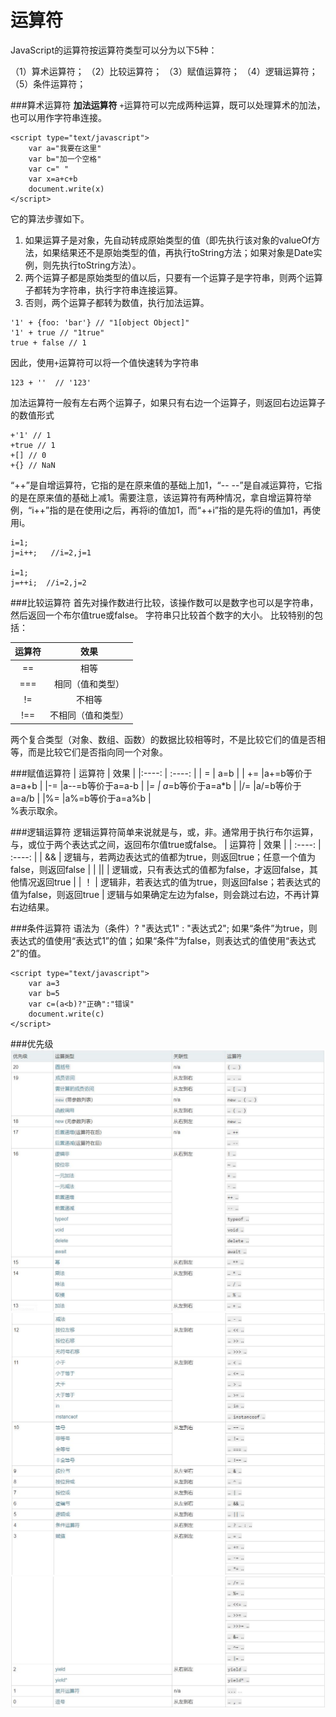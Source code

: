 运算符
===================
JavaScript的运算符按运算符类型可以分为以下5种：

（1）算术运算符；
（2）比较运算符；
（3）赋值运算符；
（4）逻辑运算符；
（5）条件运算符；

###算术运算符
**加法运算符**
`+`运算符可以完成两种运算，既可以处理算术的加法，也可以用作字符串连接。

	<script type="text/javascript">
		var a="我要在这里"
		var b="加一个空格"
		var c=" "
		var x=a+c+b
		document.write(x)
	</script>
它的算法步骤如下。

1. 如果运算子是对象，先自动转成原始类型的值（即先执行该对象的valueOf方法，如果结果还不是原始类型的值，再执行toString方法；如果对象是Date实例，则先执行toString方法）。
2. 两个运算子都是原始类型的值以后，只要有一个运算子是字符串，则两个运算子都转为字符串，执行字符串连接运算。
3. 否则，两个运算子都转为数值，执行加法运算。
```
'1' + {foo: 'bar'} // "1[object Object]"
'1' + true // "1true"
true + false // 1
```
因此，使用`+`运算符可以将一个值快速转为字符串
```
123 + ''  // '123'
```
加法运算符一般有左右两个运算子，如果只有右边一个运算子，则返回右边运算子的数值形式
```
+'1' // 1
+true // 1
+[] // 0
+{} // NaN
```

“++”是自增运算符，它指的是在原来值的基础上加1，“-- --”是自减运算符，它指的是在原来值的基础上减1。需要注意，该运算符有两种情况，拿自增运算符举例，“i++”指的是在使用i之后，再将i的值加1，而“++i”指的是先将i的值加1，再使用i。

    i=1;
    j=i++;   //i=2,j=1

    i=1;
    j=++i;  //i=2,j=2

###比较运算符
首先对操作数进行比较，该操作数可以是数字也可以是字符串，然后返回一个布尔值true或false。
字符串只比较首个数字的大小。
比较特别的包括：

| 运算符   |  效果   |
| :----:  | :----: |
| == | 相等 |
| === | 相同（值和类型） |
| != | 不相等 |
|  !== | 不相同（值和类型） |
两个复合类型（对象、数组、函数）的数据比较相等时，不是比较它们的值是否相等，而是比较它们是否指向同一个对象。

###赋值运算符
| 运算符   |  效果   |
|:----: | :----: |
|   =      |  a=b   |
|  +=	  |a+=b等价于a=a+b  |
|-=	  |a--=b等价于a=a-b  |
|*=  |	a*=b等价于a=a*b  |
|/=  |a/=b等价于a=a/b  |
|%=  |a%=b等价于a=a%b   |   
%表示取余。

###逻辑运算符
逻辑运算符简单来说就是与，或，非。通常用于执行布尔运算，与，或位于两个表达式之间，返回布尔值true或false。
| 运算符   |  效果   |
| :----:  | :----: |
| && | 逻辑与，若两边表达式的值都为true，则返回true；任意一个值为false，则返回false |
| &#124;&#124;  | 逻辑或，只有表达式的值都为false，才返回false，其他情况返回true  |
| ！  | 逻辑非，若表达式的值为true，则返回false；若表达式的值为false，则返回true  |
逻辑与如果确定左边为false，则会跳过右边，不再计算右边结果。

###条件运算符
语法为（条件）? "表达式1" : "表达式2";
如果“条件”为true，则表达式的值使用“表达式1”的值；如果“条件”为false，则表达式的值使用“表达式2”的值。

	<script type="text/javascript">
		var a=3
		var b=5
		var c=(a<b)?"正确":"错误"
		document.write(c)
	</script>

###优先级
![](./相关文件/4.1.JPG)
![](./相关文件/4.2.JPG)
![](./相关文件/4.3.JPG)